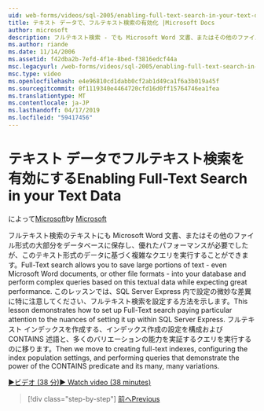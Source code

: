 ```yaml
---
uid: web-forms/videos/sql-2005/enabling-full-text-search-in-your-text-data
title: テキスト データで、フルテキスト検索の有効化 |Microsoft Docs
author: microsoft
description: フルテキスト検索 - でも Microsoft Word 文書、またはその他のファイル形式での大きな部分をデータベースに保存し、複雑な qu. を実行することができます.
ms.author: riande
ms.date: 11/14/2006
ms.assetid: f42dba2b-7efd-4f1e-8bed-f3816edcf44a
msc.legacyurl: /web-forms/videos/sql-2005/enabling-full-text-search-in-your-text-data
msc.type: video
ms.openlocfilehash: e4e96810cd1dabb0cf2ab1d49ca1f6a3b019a45f
ms.sourcegitcommit: 0f1119340e4464720cfd16d0ff15764746ea1fea
ms.translationtype: MT
ms.contentlocale: ja-JP
ms.lasthandoff: 04/17/2019
ms.locfileid: "59417456"
---
```

# <a name="enabling-full-text-search-in-your-text-data"></a><span data-ttu-id="4e7c3-103">テキスト データでフルテキスト検索を有効にする</span><span class="sxs-lookup"><span data-stu-id="4e7c3-103">Enabling Full-Text Search in your Text Data</span></span>

<span data-ttu-id="4e7c3-104">によって[Microsoft](https://github.com/microsoft)</span><span class="sxs-lookup"><span data-stu-id="4e7c3-104">by [Microsoft](https://github.com/microsoft)</span></span>

<span data-ttu-id="4e7c3-105">フルテキスト検索のテキストにも Microsoft Word 文書、またはその他のファイル形式の大部分をデータベースに保存し、優れたパフォーマンスが必要でしたが、このテキスト形式のデータに基づく複雑なクエリを実行することができます。</span><span class="sxs-lookup"><span data-stu-id="4e7c3-105">Full-Text search allows you to save large portions of text - even Microsoft Word documents, or other file formats - into your database and perform complex queries based on this textual data while expecting great performance.</span></span> <span data-ttu-id="4e7c3-106">このレッスンでは、SQL Server Express 内で設定の微妙な差異に特に注意してください、フルテキスト検索を設定する方法を示します。</span><span class="sxs-lookup"><span data-stu-id="4e7c3-106">This lesson demonstrates how to set up Full-Text search paying particular attention to the nuances of setting it up within SQL Server Express.</span></span> <span data-ttu-id="4e7c3-107">フルテキスト インデックスを作成する、インデックス作成の設定を構成および CONTAINS 述語と、多くのバリエーションの能力を実証するクエリを実行するのに移ります。</span><span class="sxs-lookup"><span data-stu-id="4e7c3-107">Then we move to creating full-text indexes, configuring the index population settings, and performing queries that demonstrate the power of the CONTAINS predicate and its many, many variations.</span></span>

[<span data-ttu-id="4e7c3-108">&#9654;ビデオ (38 分)</span><span class="sxs-lookup"><span data-stu-id="4e7c3-108">&#9654; Watch video (38 minutes)</span></span>](https://channel9.msdn.com/Blogs/ASP-NET-Site-Videos/enabling-full-text-search-in-your-text-data)

> [!div class="step-by-step"]
> [<span data-ttu-id="4e7c3-109">前へ</span><span class="sxs-lookup"><span data-stu-id="4e7c3-109">Previous</span></span>](creating-and-using-stored-procedures.md)
